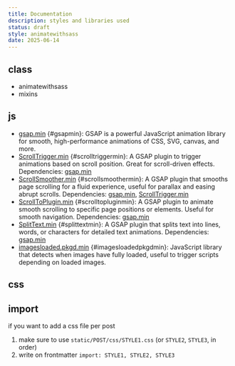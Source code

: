 ```yaml
---
title: Documentation
description: styles and libraries used
status: draft
style: animatewithsass
date: 2025-06-14
---
```


## class

- animatewithsass
- mixins

## js

- [gsap.min](https://greensock.com/gsap) {#gsapmin}: GSAP is a powerful JavaScript animation library for smooth, high-performance animations of CSS, SVG, canvas, and more.
- [ScrollTrigger.min](https://greensock.com/scrolltrigger) {#scrolltriggermin}: A GSAP plugin to trigger animations based on scroll position. Great for scroll-driven effects. Dependencies: [gsap.min](#gsapmin)
- [ScrollSmoother.min](https://greensock.com/scrollsmoother) {#scrollsmoothermin}: A GSAP plugin that smooths page scrolling for a fluid experience, useful for parallax and easing abrupt scrolls. Dependencies: [gsap.min](#gsapmin), [ScrollTrigger.min](#scrolltriggermin)
- [ScrollToPlugin.min](https://greensock.com/scrolltoplugin) {#scrolltopluginmin}: A GSAP plugin to animate smooth scrolling to specific page positions or elements. Useful for smooth navigation. Dependencies: [gsap.min](#gsapmin)
- [SplitText.min](https://greensock.com/splittext) {#splittextmin}: A GSAP plugin that splits text into lines, words, or characters for detailed text animations. Dependencies: [gsap.min](#gsapmin)
- [imagesloaded.pkgd.min](https://imagesloaded.desandro.com/) {#imagesloadedpkgdmin}: JavaScript library that detects when images have fully loaded, useful to trigger scripts depending on loaded images.


## css

## import

if you want to add a css file per post
1. make sure to use `static/POST/css/STYLE1.css` (or `STYLE2`, `STYLE3`, in order)
2. write on frontmatter `import: STYLE1, STYLE2, STYLE3`
